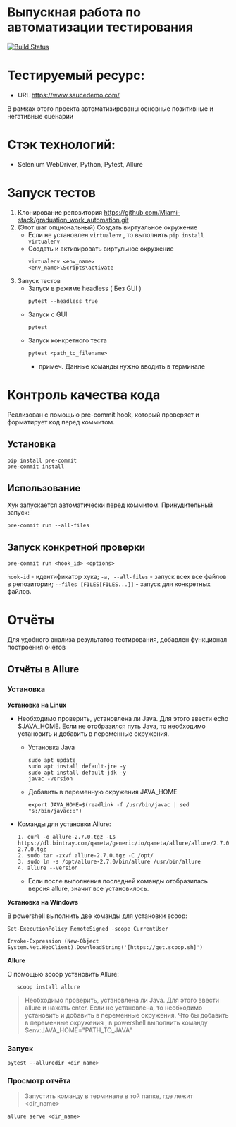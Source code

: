 # Выпускная работа по автоматизации тестирования
[![Build Status](https://travis-ci.org/Miami-stack/graduation_work_automation.svg?branch=main)](https://travis-ci.org/Miami-stack/graduation_work_automation)

# Тестируемый ресурс:
* URL https://www.saucedemo.com/

В рамках этого проекта автоматизированы основные позитивные и негативные сценарии

# Стэк технологий:
* Selenium WebDriver, Python, Pytest, Allure

# Запуск тестов

1. Клонирование репозитория https://github.com/Miami-stack/graduation_work_automation.git
2. (Этот шаг опциональный) Создать виртуальное окружение
   * Если не установлен `virtualenv` , то выполнить `pip install virtualenv`
   * Создать и активировать виртульное окружение
       ```
       virtualenv <env_name>
       <env_name>\Scripts\activate
       ```
3. Запуск тестов
   * Запуск в режиме headless ( Без GUI )
        ```
        pytest --headless true
        ```
   * Запуск с GUI
       ```
       pytest
       ```
   * Запуск конкретного теста
       ```
       pytest <path_to_filename>
       ```
       * примеч. Данные команды нужно вводить в терминале




# Контроль качества кода

Реализован с помощью pre-commit hook, который проверяет и форматирует код перед коммитом.

## Установка

    pip install pre-commit
    pre-commit install

## Использование

Хук запускается автоматически перед коммитом. Принудительный запуск:

    pre-commit run --all-files

## Запуск конкретной проверки

  `pre-commit run <hook_id> <options>`

`hook-id`  - идентификатор хука;
`-a, --all-files`   - запуск всех все файлов в репозитории;
`--files [FILES[FILES...]]`   - запуск для конкретных файлов.


# Отчёты

Для удобного анализа результатов тестирования, добавлен функционал построения очётов

## Отчёты в Allure

### Установка
**Установка на Linux**

  * Необходимо проверить, установлена ли Java. Для этого ввести echo $JAVA_HOME. Если не отобразился путь Java, то необходимо установить и добавить в переменные окружения.
    * Установка Java
      ```
      sudo apt update
      sudo apt install default-jre -y
      sudo apt install default-jdk -y
      javac -version
      ```
    * Добавить в переменную окружения JAVA_HOME
        ```
        export JAVA_HOME=$(readlink -f /usr/bin/javac | sed "s:/bin/javac::")
        ```

* Команды для установки Allure:
    ```
    1. curl -o allure-2.7.0.tgz -Ls https://dl.bintray.com/qameta/generic/io/qameta/allure/allure/2.7.0/allure-2.7.0.tgz
    2. sudo tar -zxvf allure-2.7.0.tgz -C /opt/
    3. sudo ln -s /opt/allure-2.7.0/bin/allure /usr/bin/allure
    4. allure --version
    ```
    * Если после выполнения последней команды отобразилась версия allure, значит все установилось.


**Установка на Windows**

В powershell выполнить две команды для установки scoop:

    Set-ExecutionPolicy RemoteSigned -scope CurrentUser

    Invoke-Expression (New-Object System.Net.WebClient).DownloadString('[https://get.scoop.sh]')

**Allure**

C помощью scoop установить Allure:

       scoop install allure

>Необходимо проверить, установлена ли Java. Для этого ввести allure и нажать enter. Если не установлена, то необходимо установить и добавить в переменные окружения. Что бы добавить в переменные окружения , в powershell выполнить команду $env:JAVA_HOME="PATH_TO_JAVA"

### Запуск

    pytest --alluredir <dir_name>

### Просмотр отчёта

> Запустить команду в терминале в той папке, где лежит <dir_name>

    allure serve <dir_name>
